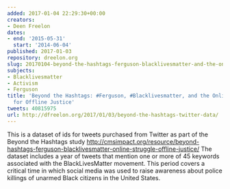 ```yaml
---
added: 2017-01-04 22:29:30+00:00
creators:
- Deen Freelon
dates:
- end: '2015-05-31'
  start: '2014-06-04'
published: 2017-01-03
repository: dreelon.org
slug: 20170104-beyond-the-hashtags-ferguson-blacklivesmatter-and-the-online-struggle-for-offline-justice
subjects:
- Blacklivesmatter
- Activism
- Ferguson
title: 'Beyond the Hashtags: #Ferguson, #Blacklivesmatter, and the Online Struggle
  for Offline Justice'
tweets: 40815975
url: http://dfreelon.org/2017/01/03/beyond-the-hashtags-twitter-data/
---
```


This is a dataset of ids for tweets purchased from Twitter as part of the Beyond the Hashtags study http://cmsimpact.org/resource/beyond-hashtags-ferguson-blacklivesmatter-online-struggle-offline-justice/ The dataset includes a year of tweets that mention one or more of 45 keywords associated with the BlackLivesMatter movement. This period covers a critical time in which social media was used to raise awareness about police killings of unarmed Black citizens in the United States.
